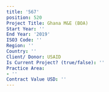 ```yaml
---
title: '567'
position: 520
Project Title: Ghana M&E (BOA)
Start Year: ''
End Year: '2019'
ISO3 Code: ''
Region: ''
Country: ''
Client/ Donor: USAID
Is Current Project? (true/false): ''
Practice Area:
- ''
Contract Value USD: ''
---
```



